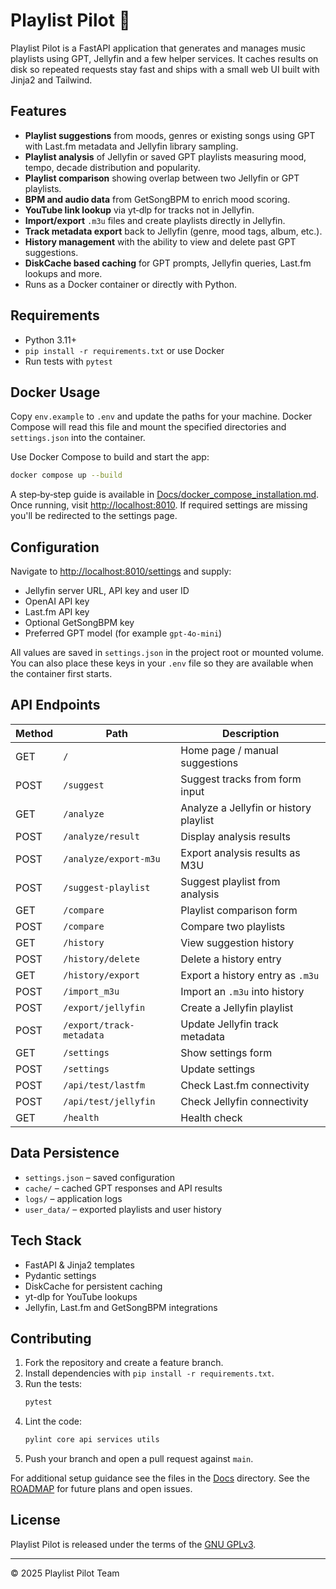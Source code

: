 # Playlist Pilot 🎵

Playlist Pilot is a FastAPI application that generates and manages music playlists using GPT, Jellyfin and a few helper services. It caches results on disk so repeated requests stay fast and ships with a small web UI built with Jinja2 and Tailwind.

## Features

- **Playlist suggestions** from moods, genres or existing songs using GPT with Last.fm metadata and Jellyfin library sampling.
- **Playlist analysis** of Jellyfin or saved GPT playlists measuring mood, tempo, decade distribution and popularity.
- **Playlist comparison** showing overlap between two Jellyfin or GPT playlists.
- **BPM and audio data** from GetSongBPM to enrich mood scoring.
- **YouTube link lookup** via yt‑dlp for tracks not in Jellyfin.
- **Import/export** `.m3u` files and create playlists directly in Jellyfin.
- **Track metadata export** back to Jellyfin (genre, mood tags, album, etc.).
- **History management** with the ability to view and delete past GPT suggestions.
- **DiskCache based caching** for GPT prompts, Jellyfin queries, Last.fm lookups and more.
- Runs as a Docker container or directly with Python.

## Requirements

- Python 3.11+
- `pip install -r requirements.txt` or use Docker
- Run tests with `pytest`

## Docker Usage

Copy `env.example` to `.env` and update the paths for your machine. Docker
Compose will read this file and mount the specified directories and
`settings.json` into the container.

Use Docker Compose to build and start the app:

```bash
docker compose up --build
```

A step‑by‑step guide is available in [Docs/docker_compose_installation.md](Docs/docker_compose_installation.md). Once running, visit [http://localhost:8010](http://localhost:8010). If required settings are missing you'll be redirected to the settings page.

## Configuration

Navigate to [http://localhost:8010/settings](http://localhost:8010/settings) and supply:

- Jellyfin server URL, API key and user ID
- OpenAI API key
- Last.fm API key
- Optional GetSongBPM key
- Preferred GPT model (for example `gpt-4o-mini`)

All values are saved in `settings.json` in the project root or mounted volume.
You can also place these keys in your `.env` file so they are available when the
container first starts.

## API Endpoints

| Method | Path | Description |
|-------|------|-------------|
| GET | `/` | Home page / manual suggestions |
| POST | `/suggest` | Suggest tracks from form input |
| GET | `/analyze` | Analyze a Jellyfin or history playlist |
| POST | `/analyze/result` | Display analysis results |
| POST | `/analyze/export-m3u` | Export analysis results as M3U |
| POST | `/suggest-playlist` | Suggest playlist from analysis |
| GET | `/compare` | Playlist comparison form |
| POST | `/compare` | Compare two playlists |
| GET | `/history` | View suggestion history |
| POST | `/history/delete` | Delete a history entry |
| GET | `/history/export` | Export a history entry as `.m3u` |
| POST | `/import_m3u` | Import an `.m3u` into history |
| POST | `/export/jellyfin` | Create a Jellyfin playlist |
| POST | `/export/track-metadata` | Update Jellyfin track metadata |
| GET | `/settings` | Show settings form |
| POST | `/settings` | Update settings |
| POST | `/api/test/lastfm` | Check Last.fm connectivity |
| POST | `/api/test/jellyfin` | Check Jellyfin connectivity |
| GET | `/health` | Health check |

## Data Persistence

- `settings.json` – saved configuration
- `cache/` – cached GPT responses and API results
- `logs/` – application logs
- `user_data/` – exported playlists and user history

## Tech Stack

- FastAPI & Jinja2 templates
- Pydantic settings
- DiskCache for persistent caching
- yt-dlp for YouTube lookups
- Jellyfin, Last.fm and GetSongBPM integrations

## Contributing

1. Fork the repository and create a feature branch.
2. Install dependencies with `pip install -r requirements.txt`.
3. Run the tests:
   ```bash
   pytest
   ```
4. Lint the code:
   ```bash
   pylint core api services utils
   ```
5. Push your branch and open a pull request against `main`.

For additional setup guidance see the files in the [Docs](Docs/) directory.
See the [ROADMAP](ROADMAP.md) for future plans and open issues.

## License

Playlist Pilot is released under the terms of the [GNU GPLv3](LICENSE).

---
© 2025 Playlist Pilot Team
